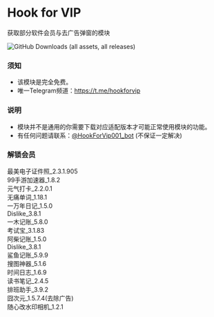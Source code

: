 # Hook for VIP

获取部分软件会员与去广告弹窗的模块

![GitHub Downloads (all assets, all releases)](https://img.shields.io/github/downloads/Xposed-Modules-Repo/com.wye4.hookforvip/total)

### 须知

- 该模块是完全免费。
- 唯一Telegram频道：https://t.me/hookforvip

### 说明

- 模块并不是通用的你需要下载对应适配版本才可能正常使用模块的功能。
- 有任何问题请联系：[@HookForVip001_bot](https://t.me/HookForVip001_bot) (不保证一定解决)

### 解锁会员
最美电子证件照_2.3.1.905</br>
99手游加速器_1.8.2</br>
元气打卡_2.2.0.1</br>
无痛单词_1.18.1</br>
一万年日记_1.5.0</br>
Dislike_3.8.1</br>
一木记账_5.8.0</br>
考试宝_3.1.83</br>
阿柴记账_1.5.0</br>
Dislike_3.8.1</br>
鲨鱼记账_5.9.9</br>
搜图神器_5.1.6</br>
时间日志_1.6.9</br>
读书笔记_2.4.5</br>
排班助手_3.9.2</br>
囧次元_1.5.7.4(去除广告)</br>
随心改水印相机_1.2.1
